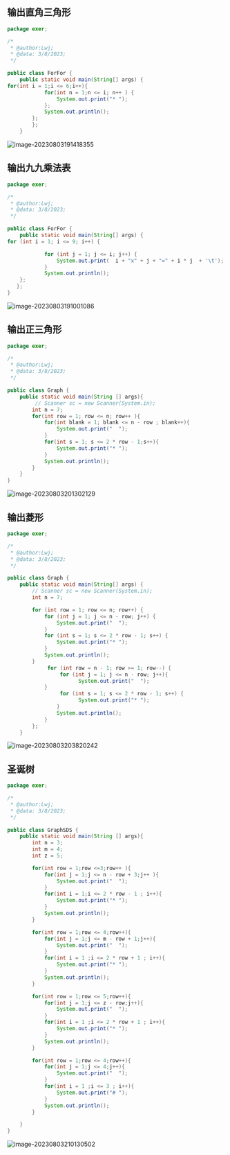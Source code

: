 ## 输出直角三角形

```java
package exer;

/*
 * @author:Lwj;
 * @data: 3/8/2023;
 */

public class ForFor {
    public static void main(String[] args) {
for(int i = 1;i <= 6;i++){
            for(int n = 1;n <= i; n++ ) {
                System.out.print("* ");
            };
            System.out.println();
        };
        };
    }
```



![image-20230803191418355](https://liwenj-typ-img.oss-cn-beijing.aliyuncs.com/oss/image-20230803191418355.png)

##  输出九九乘法表

```java
package exer;

/*
 * @author:Lwj;
 * @data: 3/8/2023;
 */

public class ForFor {
    public static void main(String[] args) {
for (int i = 1; i <= 9; i++) {

            for (int j = 1; j <= i; j++) {
                System.out.print(  i + "x" + j + "=" + i * j  + '\t');
            }
            System.out.println();
    };
   };
}
```



![image-20230803191001086](https://liwenj-typ-img.oss-cn-beijing.aliyuncs.com/oss/image-20230803191001086.png)



## 输出正三角形

```java
package exer;

/*
 * @author:Lwj;
 * @data: 3/8/2023;
 */

public class Graph {
    public static void main(String [] args){
         // Scanner sc = new Scanner(System.in);
        int n = 7;
        for(int row = 1; row <= n; row++ ){
            for(int blank = 1; blank <= n - row ; blank++){
                System.out.print("  ");
            }
            for(int s = 1; s <= 2 * row - 1;s++){
                System.out.print("* ");
            }
            System.out.println();
        }
    }
}

```

![image-20230803201302129](https://liwenj-typ-img.oss-cn-beijing.aliyuncs.com/oss/image-20230803201302129.png)



## 输出菱形

```java
package exer;

/*
 * @author:Lwj;
 * @data: 3/8/2023;
 */

public class Graph {
    public static void main(String[] args) {
        // Scanner sc = new Scanner(System.in);
        int n = 7;

        for (int row = 1; row <= n; row++) {
            for (int j = 1; j <= n - row; j++) {
                System.out.print("  ");
            }
            for (int s = 1; s <= 2 * row - 1; s++) {
                System.out.print("* ");
            }
            System.out.println();
        }
             for (int row = n - 1; row >= 1; row--) {
                 for (int j = 1; j <= n - row; j++){
                       System.out.print("  ");
            }
                 for (int s = 1; s <= 2 * row - 1; s++) {
                       System.out.print("* ");
                }
                System.out.println();
            }
        };
    }

```

![image-20230803203820242](https://liwenj-typ-img.oss-cn-beijing.aliyuncs.com/oss/image-20230803203820242.png)



## 圣诞树

```java
package exer;

/*
 * @author:Lwj;
 * @data: 3/8/2023;
 */

public class GraphSDS {
    public static void main(String [] args){
        int n = 3;
        int m = 4;
        int z = 5;

        for(int row = 1;row <=3;row++ ){
            for(int j = 1;j <= n - row + 3;j++ ){
                System.out.print("  ");
            }
            for(int i = 1;i <= 2 * row - 1 ; i++){
                System.out.print("* ");
            }
            System.out.println();
        }

        for(int row = 1;row <= 4;row++){
            for(int j = 1;j <= m - row + 1;j++){
                System.out.print("  ");
            }
            for(int i = 1 ;i <= 2 * row + 1 ; i++){
                System.out.print("* ");
            }
            System.out.println();
        }

        for(int row = 1;row <= 5;row++){
            for(int j = 1;j <= z - row;j++){
                System.out.print("  ");
            }
            for(int i = 1 ;i <= 2 * row + 1 ; i++){
                System.out.print("* ");
            }
            System.out.println();
        }

        for(int row = 1;row <= 4;row++){
            for(int j = 1;j <= 4;j++){
                System.out.print("  ");
            }
            for(int i = 1 ;i <= 3 ; i++){
                System.out.print("# ");
            }
            System.out.println();
        }

    }
}

```



![image-20230803210130502](https://liwenj-typ-img.oss-cn-beijing.aliyuncs.com/oss/image-20230803210130502.png)

























